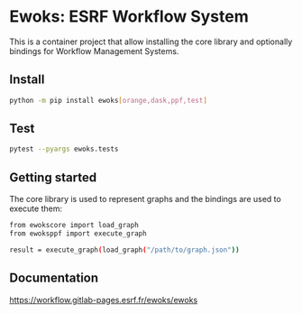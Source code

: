 # Ewoks: ESRF Workflow System

This is a container project that allow installing the core library and optionally bindings for Workflow Management Systems.

## Install

```bash
python -m pip install ewoks[orange,dask,ppf,test]
```

## Test

```bash
pytest --pyargs ewoks.tests
```

## Getting started

The core library is used to represent graphs and the bindings are used to execute them:

```bash
from ewokscore import load_graph
from ewoksppf import execute_graph

result = execute_graph(load_graph("/path/to/graph.json"))
```

## Documentation

https://workflow.gitlab-pages.esrf.fr/ewoks/ewoks

